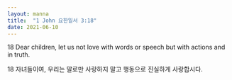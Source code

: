 ```yaml
---
layout: manna
title:  "1 John 요한일서 3:18"
date: 2021-06-10
---
```


18 Dear children, let us not love with words or speech but with actions and in truth.

18 자녀들이여, 우리는 말로만 사랑하지 말고 행동으로 진실하게 사랑합시다.
